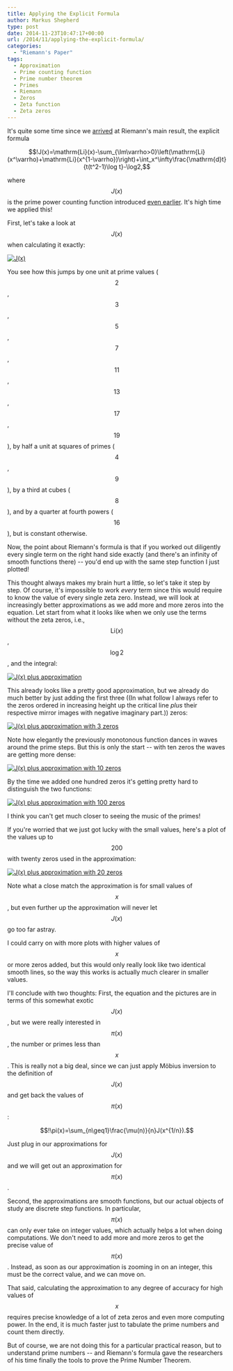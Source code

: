 ```yaml
---
title: Applying the Explicit Formula
author: Markus Shepherd
type: post
date: 2014-11-23T10:47:17+00:00
url: /2014/11/applying-the-explicit-formula/
categories:
  - "Riemann's Paper"
tags:
  - Approximation
  - Prime counting function
  - Prime number theorem
  - Primes
  - Riemann
  - Zeros
  - Zeta function
  - Zeta zeros
---
```


It's quite some time since we [arrived](http://www.riemannhypothesis.info/2014/04/integral-madness/) at Riemann's main result, the explicit formula

$$!J(x)=\mathrm{Li}(x)-\sum_{\Im\varrho>0}\left(\mathrm{Li}(x^\varrho)+\mathrm{Li}(x^{1-\varrho})\right)+\int_x^\infty\frac{\mathrm{d}t}{t(t^2-1)\log t}-\log2,$$

where $$J(x)$$ is the prime power counting function introduced [even earlier](http://www.riemannhypothesis.info/2014/01/counting-primes-functionally/). It's high time we applied this!

First, let's take a look at $$J(x)$$ when calculating it exactly:

[![J(x)](http://localhost:8885/riemannhypothesis.info/wp-content/uploads/2014/11/pi2-20-1024x763.png)
](http://localhost:8885/riemannhypothesis.info/wp-content/uploads/2014/11/pi2-20.png)<!-- more -->

You see how this jumps by one unit at prime values ($$2$$, $$3$$, $$5$$, $$7$$, $$11$$, $$13$$, $$17$$, $$19$$), by half a unit at squares of primes ($$4$$, $$9$$), by a third at cubes ($$8$$), and by a quarter at fourth powers ($$16$$), but is constant otherwise.

Now, the point about Riemann's formula is that if you worked out diligently every single term on the right hand side exactly (and there's an infinity of smooth functions there) -- you'd end up with the same step function I just plotted!

This thought always makes my brain hurt a little, so let's take it step by step. Of course, it's impossible to work _every_ term since this would require to know the value of every single zeta zero. Instead, we will look at increasingly better approximations as we add more and more zeros into the equation. Let start from what it looks like when we only use the terms without the zeta zeros, i.e., $$\mathrm{Li}(x)$$, $$\log2$$, and the integral:

[![J(x) plus approximation](http://localhost:8885/riemannhypothesis.info/wp-content/uploads/2014/11/pi2-20-0-1024x763.png)
](http://localhost:8885/riemannhypothesis.info/wp-content/uploads/2014/11/pi2-20-0.png)

This already looks like a pretty good approximation, but we already do much better by just adding the first three ((In what follow I always refer to the zeros ordered in increasing height up the critical line _plus_ their respective mirror images with negative imaginary part.)) zeros:

[![J(x) plus approximation with 3 zeros](http://localhost:8885/riemannhypothesis.info/wp-content/uploads/2014/11/pi2-20-3-1024x763.png)
](http://localhost:8885/riemannhypothesis.info/wp-content/uploads/2014/11/pi2-20-3.png)

Note how elegantly the previously monotonous function dances in waves around the prime steps. But this is only the start -- with ten zeros the waves are getting more dense:

[![J(x) plus approximation with 10 zeros](http://localhost:8885/riemannhypothesis.info/wp-content/uploads/2014/11/pi2-20-10-1024x763.png)
](http://localhost:8885/riemannhypothesis.info/wp-content/uploads/2014/11/pi2-20-10.png)

By the time we added one hundred zeros it's getting pretty hard to distinguish the two functions:

[![J(x) plus approximation with 100 zeros](http://localhost:8885/riemannhypothesis.info/wp-content/uploads/2014/11/pi2-20-100-1024x763.png)
](http://localhost:8885/riemannhypothesis.info/wp-content/uploads/2014/11/pi2-20-100.png)

I think you can't get much closer to seeing the music of the primes!

If you're worried that we just got lucky with the small values, here's a plot of the values up to $$200$$ with twenty zeros used in the approximation:

[![J(x) plus approximation with 20 zeros](http://localhost:8885/riemannhypothesis.info/wp-content/uploads/2014/11/pi2-200-20-1024x764.png)
](http://localhost:8885/riemannhypothesis.info/wp-content/uploads/2014/11/pi2-200-20.png)

Note what a close match the approximation is for small values of $$x$$, but even further up the approximation will never let $$J(x)$$ go too far astray.

I could carry on with more plots with higher values of $$x$$ or more zeros added, but this would only really look like two identical smooth lines, so the way this works is actually much clearer in smaller values.

I'll conclude with two thoughts: First, the equation and the pictures are in terms of this somewhat exotic $$J(x)$$, but we were really interested in $$\pi(x)$$, the number or primes less than $$x$$. This is really not a big deal, since we can just apply Möbius inversion to the definition of $$J(x)$$ and get back the values of $$\pi(x)$$:

$$!\pi(x)=\sum_{n\geq1}\frac{\mu(n)}{n}J(x^{1/n}).$$

Just plug in our approximations for $$J(x)$$ and we will get out an approximation for $$\pi(x)$$.

Second, the approximations are smooth functions, but our actual objects of study are discrete step functions. In particular, $$\pi(x)$$ can only ever take on integer values, which actually helps a lot when doing computations. We don't need to add more and more zeros to get the precise value of $$\pi(x)$$. Instead, as soon as our approximation is zooming in on an integer, this must be the correct value, and we can move on.

That said, calculating the approximation to any degree of accuracy for high values of $$x$$ requires precise knowledge of a lot of zeta zeros and even more computing power. In the end, it is much faster just to tabulate the prime numbers and count them directly.

But of course, we are not doing this for a particular practical reason, but to understand prime numbers -- and Riemann's formula gave the researchers of his time finally the tools to prove the Prime Number Theorem.
